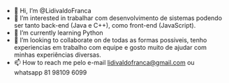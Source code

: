 - 👋 Hi, I’m @LidivaldoFranca
- 👀 I’m interested in trabalhar com desenvolvimento de sistemas podendo ser tanto back-end (Java e C++), como front-end (JavaScript).
- 🌱 I’m currently learning Python
- 💞️ I’m looking to collaborate on de todas as formas possiveis, tenho experiencias em trabalho com equipe e gosto muito de ajudar com minhas experiências diversas.
- 📫 How to reach me pelo e-mail lidivaldofranca@gmail.com ou whatsapp 81 98109 6099

<!---
LidivaldoFranca/LidivaldoFranca is a ✨ special ✨ repository because its `README.md` (this file) appears on your GitHub profile.
You can click the Preview link to take a look at your changes.
--->
